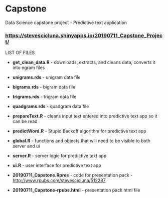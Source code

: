 # Capstone
Data Science capstone project - Predictive text application

### https://stevescicluna.shinyapps.io/20190711_Capstone_Project/

LIST OF FILES

- **get_clean_data.R** - downloads, extracts, and cleans data, converts it into ngram files

- **unigrams.rds** - unigram data file

- **bigrams.rds** - bigram data file

- **trigrams.rds** - trigram data file

- **quadgrams.rds** - quadgram data file

- **prepareText.R** - cleans input text entered into predictive text app so it can be read

- **predictWord.R** - Stupid Backoff algorithm for predictive text app

- **global.R** - functions and objects that will need to be visible to both server and ui

- **server.R** - server logic for predictive text app

- **ui.R** - user interface for predictive text app

- **20190711_Capstone.Rpres** - code for presentation pack - http://www.rpubs.com/stevescicluna/512287

- **20190711_Capstone-rpubs.html** - presentation pack html file
